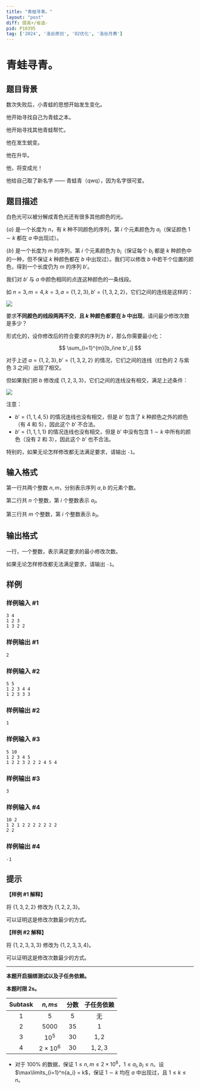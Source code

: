 ```yaml
---
title: "青蛙寻青。"
layout: "post"
diff: 提高+/省选-
pid: P10395
tag: ['2024', '洛谷原创', 'O2优化', '洛谷月赛']
---
```

# 青蛙寻青。
## 题目背景

数次失败后，小青蛙的思想开始发生变化。

他开始寻找自己为青蛙之本。

他开始寻找其他青蛙帮忙。

他在发生蜕变。

他在升华。

他，将变成光！

他给自己取了新名字 —— 青蛙青（qwq），因为名字很可爱。
## 题目描述

白色光可以被分解成青色光还有很多其他颜色的光。

$\{a\}$ 是一个长度为 $n$，有 $k$ 种不同颜色的序列，第 $i$ 个元素颜色为 $a_i$（保证颜色 $1\sim k$ 都在 $a$ 中出现过）。

$\{b\}$ 是一个长度为 $m$ 的序列，第 $i$ 个元素颜色为 $b_i$（保证每个 $b_i$ 都是 $k$ 种颜色中的一种，但不保证 $k$ 种颜色都在 $b$ 中出现过）。我们可以修改 $b$ 中若干个位置的颜色，得到一个长度仍为 $m$ 的序列 $b'$。

我们对 $b'$ 与 $a$ 中颜色相同的点连这种颜色的一条线段。

如 $n=3,m=4,k=3,a=\{1,2,3\},b'=\{1,3,2,2\}$，它们之间的连线是这样的：

![](https://cdn.luogu.com.cn/upload/image_hosting/kmi8og83.png)

要求**不同颜色的线段两两不交**，**且 $k$ 种颜色都要在 $b$ 中出现**，请问最少修改次数是多少？

形式化的，设你修改后的符合要求的序列为 $b'$，那么你需要最小化：

$$
\sum_{i=1}^{m}[b_i\ne b'_i]
$$

对于上述 $a=\{1,2,3\},b'=\{1,3,2,2\}$ 的情况，它们之间的连线（红色的 $2$ 与紫色 $3$ 之间）出现了相交。

但如果我们把 $b$ 修改成 $\{1,2,3,3\}$，它们之间的连线没有相交，满足上述条件：

![](https://cdn.luogu.com.cn/upload/image_hosting/9a1ljv02.png)

注意：

- $b' = \{1,1,4,5\}$ 的情况连线也没有相交，但是 $b'$ 包含了 $k$ 种颜色之外的颜色（有 $4$ 和 $5$），因此这个 $b'$ 不合法。
- $b' = \{1,1,1,1\}$ 的情况连线也没有相交，但是 $b'$ 中没有包含 $1\sim k$ 中所有的颜色（没有 $2$ 和 $3$），因此这个 $b'$ 也不合法。

特别的，如果无论怎样修改都无法满足要求，请输出 `-1`。
## 输入格式

第一行共两个整数 $n,m$，分别表示序列 $a,b$ 的元素个数。

第二行共 $n$ 个整数，第 $i$ 个整数表示 $a_i$。

第三行共 $m$ 个整数，第 $i$ 个整数表示 $b_i$。
## 输出格式

一行，一个整数，表示满足要求的最小修改次数。

如果无论怎样修改都无法满足要求，请输出 `-1`。
## 样例

### 样例输入 #1
```
3 4
1 2 3
1 3 2 2
```
### 样例输出 #1
```
2
```
### 样例输入 #2
```
5 5
1 2 3 4 4
1 2 3 3 3
```
### 样例输出 #2
```
1
```
### 样例输入 #3
```
5 10
1 2 3 4 5
1 2 2 3 2 2 2 4 5 4
```
### 样例输出 #3
```
3
```
### 样例输入 #4
```
10 2
1 2 1 2 2 2 2 2 2 2
2 2
```
### 样例输出 #4
```
-1
```
## 提示

**【样例 #1 解释】**

将 $\{1,3,2,2\}$ 修改为 $\{1,2,2,3\}$。

可以证明这是修改次数最少的方式。

**【样例 #2 解释】**

将 $\{1,2,3,3,3\}$ 修改为 $\{1,2,3,3,4\}$。

可以证明这是修改次数最少的方式。

---

**本题开启捆绑测试以及子任务依赖。**

**本题时限 2s。**

|$\text{Subtask}$| $n,m\le$ | 分数 | 子任务依赖 |
|:---:|:---:|:---:|:---:|
| $1$ | $5$ | $5$ | 无 |
| $2$ | $5000$| $35$ | $1$ |
| $3$ | $10^5$| $30$ | $1,2$ |
| $4$ | $2\times 10^6$| $30$ | $1,2,3$ |

- 对于 $100\%$ 的数据，保证 $1\le n,m\le 2\times 10^6$，$1\le a_i,b_i \le n$。设 $\max\limits_{i=1}^n{a_i} = k$，保证 $1\sim k$ 均在 $a$ 中出现过，且 $1\le k \le n$。
